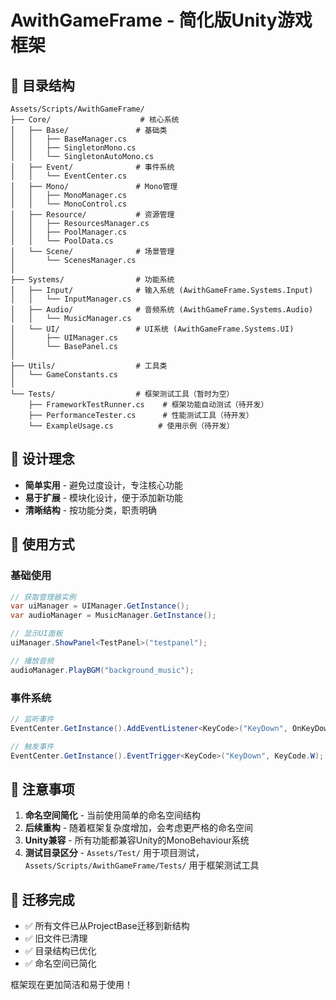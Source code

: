 # AwithGameFrame - 简化版Unity游戏框架

## 📁 目录结构

```
Assets/Scripts/AwithGameFrame/
├── Core/                    # 核心系统
│   ├── Base/               # 基础类
│   │   ├── BaseManager.cs
│   │   ├── SingletonMono.cs
│   │   └── SingletonAutoMono.cs
│   ├── Event/              # 事件系统
│   │   └── EventCenter.cs
│   ├── Mono/               # Mono管理
│   │   ├── MonoManager.cs
│   │   └── MonoControl.cs
│   ├── Resource/           # 资源管理
│   │   ├── ResourcesManager.cs
│   │   ├── PoolManager.cs
│   │   └── PoolData.cs
│   └── Scene/              # 场景管理
│       └── ScenesManager.cs
│
├── Systems/                # 功能系统
│   ├── Input/              # 输入系统 (AwithGameFrame.Systems.Input)
│   │   └── InputManager.cs
│   ├── Audio/              # 音频系统 (AwithGameFrame.Systems.Audio)
│   │   └── MusicManager.cs
│   └── UI/                 # UI系统 (AwithGameFrame.Systems.UI)
│       ├── UIManager.cs
│       └── BasePanel.cs
│
├── Utils/                  # 工具类
│   └── GameConstants.cs
│
└── Tests/                  # 框架测试工具（暂时为空）
    ├── FrameworkTestRunner.cs    # 框架功能自动测试（待开发）
    ├── PerformanceTester.cs      # 性能测试工具（待开发）
    └── ExampleUsage.cs          # 使用示例（待开发）
```

## 🎯 设计理念

- **简单实用** - 避免过度设计，专注核心功能
- **易于扩展** - 模块化设计，便于添加新功能
- **清晰结构** - 按功能分类，职责明确

## 🚀 使用方式

### 基础使用
```csharp
// 获取管理器实例
var uiManager = UIManager.GetInstance();
var audioManager = MusicManager.GetInstance();

// 显示UI面板
uiManager.ShowPanel<TestPanel>("testpanel");

// 播放音频
audioManager.PlayBGM("background_music");
```

### 事件系统
```csharp
// 监听事件
EventCenter.GetInstance().AddEventListener<KeyCode>("KeyDown", OnKeyDown);

// 触发事件
EventCenter.GetInstance().EventTrigger<KeyCode>("KeyDown", KeyCode.W);
```

## 📝 注意事项

1. **命名空间简化** - 当前使用简单的命名空间结构
2. **后续重构** - 随着框架复杂度增加，会考虑更严格的命名空间
3. **Unity兼容** - 所有功能都兼容Unity的MonoBehaviour系统
4. **测试目录区分** - `Assets/Test/` 用于项目测试，`Assets/Scripts/AwithGameFrame/Tests/` 用于框架测试工具

## 🔄 迁移完成

- ✅ 所有文件已从ProjectBase迁移到新结构
- ✅ 旧文件已清理
- ✅ 目录结构已优化
- ✅ 命名空间已简化

框架现在更加简洁和易于使用！